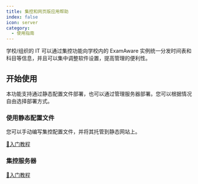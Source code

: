 ```yaml
---
title: 集控和网页版应用帮助
index: false
icon: server
category:
  - 使用指南
---
```


学校/组织的 IT 可以通过集控功能向学校内的 ExamAware 实例统一分发时间表和科目等信息，并且可以集中调整软件设置，提高管理的便利性。

<a id="get-started"></a>

## 开始使用

本功能支持通过静态配置文件部署，也可以通过管理服务器部署。您可以根据情况自由选择部署方式。

<a id="get-started-static"></a>

### 使用静态配置文件

您可以手动编写集控配置文件，并将其托管到静态网站上。

[🚀入门教程](examschedule/management-config.md)

<a id="get-started-server"></a>

### 集控服务器

[🚀入门教程](examcloud/client-identify.md)

<a id="get-started-compare"></a>
